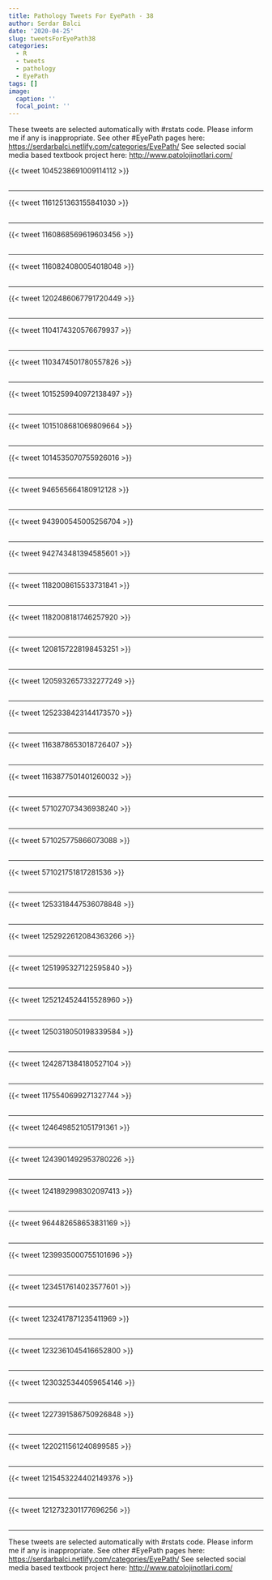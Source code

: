 ```yaml
---
title: Pathology Tweets For EyePath - 38
author: Serdar Balci
date: '2020-04-25'
slug: tweetsForEyePath38
categories:
  - R
  - tweets
  - pathology
  - EyePath
tags: []
image:
  caption: ''
  focal_point: ''
---
```



These tweets are selected automatically with #rstats code. Please inform me if any is inappropriate.
See other #EyePath pages here: https://serdarbalci.netlify.com/categories/EyePath/ 
See selected social media based textbook project here: http://www.patolojinotlari.com/

{{< tweet 1045238691009114112 >}}
<br>
<br>
<hr>
{{< tweet 1161251363155841030 >}}
<br>
<br>
<hr>
{{< tweet 1160868569619603456 >}}
<br>
<br>
<hr>
{{< tweet 1160824080054018048 >}}
<br>
<br>
<hr>
{{< tweet 1202486067791720449 >}}
<br>
<br>
<hr>
{{< tweet 1104174320576679937 >}}
<br>
<br>
<hr>
{{< tweet 1103474501780557826 >}}
<br>
<br>
<hr>
{{< tweet 1015259940972138497 >}}
<br>
<br>
<hr>
{{< tweet 1015108681069809664 >}}
<br>
<br>
<hr>
{{< tweet 1014535070755926016 >}}
<br>
<br>
<hr>
{{< tweet 946565664180912128 >}}
<br>
<br>
<hr>
{{< tweet 943900545005256704 >}}
<br>
<br>
<hr>
{{< tweet 942743481394585601 >}}
<br>
<br>
<hr>
{{< tweet 1182008615533731841 >}}
<br>
<br>
<hr>
{{< tweet 1182008181746257920 >}}
<br>
<br>
<hr>
{{< tweet 1208157228198453251 >}}
<br>
<br>
<hr>
{{< tweet 1205932657332277249 >}}
<br>
<br>
<hr>
{{< tweet 1252338423144173570 >}}
<br>
<br>
<hr>
{{< tweet 1163878653018726407 >}}
<br>
<br>
<hr>
{{< tweet 1163877501401260032 >}}
<br>
<br>
<hr>
{{< tweet 571027073436938240 >}}
<br>
<br>
<hr>
{{< tweet 571025775866073088 >}}
<br>
<br>
<hr>
{{< tweet 571021751817281536 >}}
<br>
<br>
<hr>
{{< tweet 1253318447536078848 >}}
<br>
<br>
<hr>
{{< tweet 1252922612084363266 >}}
<br>
<br>
<hr>
{{< tweet 1251995327122595840 >}}
<br>
<br>
<hr>
{{< tweet 1252124524415528960 >}}
<br>
<br>
<hr>
{{< tweet 1250318050198339584 >}}
<br>
<br>
<hr>
{{< tweet 1242871384180527104 >}}
<br>
<br>
<hr>
{{< tweet 1175540699271327744 >}}
<br>
<br>
<hr>
{{< tweet 1246498521051791361 >}}
<br>
<br>
<hr>
{{< tweet 1243901492953780226 >}}
<br>
<br>
<hr>
{{< tweet 1241892998302097413 >}}
<br>
<br>
<hr>
{{< tweet 964482658653831169 >}}
<br>
<br>
<hr>
{{< tweet 1239935000755101696 >}}
<br>
<br>
<hr>
{{< tweet 1234517614023577601 >}}
<br>
<br>
<hr>
{{< tweet 1232417871235411969 >}}
<br>
<br>
<hr>
{{< tweet 1232361045416652800 >}}
<br>
<br>
<hr>
{{< tweet 1230325344059654146 >}}
<br>
<br>
<hr>
{{< tweet 1227391586750926848 >}}
<br>
<br>
<hr>
{{< tweet 1220211561240899585 >}}
<br>
<br>
<hr>
{{< tweet 1215453224402149376 >}}
<br>
<br>
<hr>
{{< tweet 1212732301177696256 >}}
<br>
<br>
<hr>


These tweets are selected automatically with #rstats code. Please inform me if any is inappropriate.
See other #EyePath pages here: https://serdarbalci.netlify.com/categories/EyePath/ 
See selected social media based textbook project here: http://www.patolojinotlari.com/
